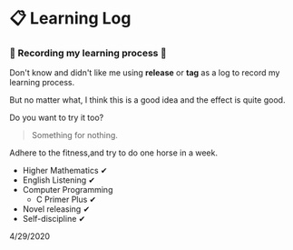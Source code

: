 # 📋 Learning Log
### 📝 Recording my learning process 🎯
Don't know and didn't like me using **release** or **tag** as a log to record my learning process.

But no matter what, I think this is a good idea and the effect is quite good.

Do you want to try it too?

>Something for nothing.

Adhere to the fitness,and try to do one horse in a week.

- Higher Mathematics ✔
- English Listening ✔
- Computer Programming
  - C Primer Plus ✔
- Novel releasing ✔
- Self-discipline ✔

4/29/2020
